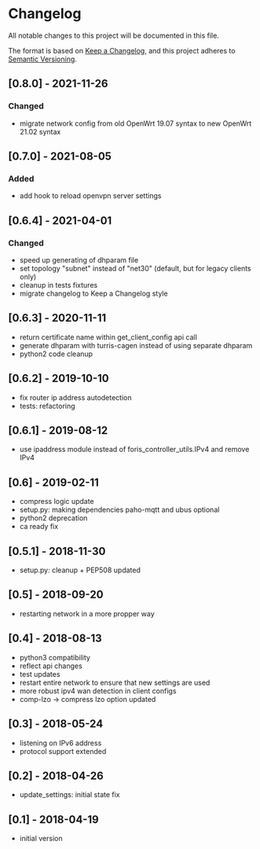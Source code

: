 # Changelog
All notable changes to this project will be documented in this file.

The format is based on [Keep a Changelog](https://keepachangelog.com/en/1.0.0/),
and this project adheres to [Semantic Versioning](https://semver.org/spec/v2.0.0.html).

## [0.8.0] - 2021-11-26
### Changed
- migrate network config from old OpenWrt 19.07 syntax to new OpenWrt 21.02 syntax 

## [0.7.0] - 2021-08-05
### Added
- add hook to reload openvpn server settings

## [0.6.4] - 2021-04-01
### Changed
- speed up generating of dhparam file
- set topology "subnet" instead of "net30" (default, but for legacy clients only)
- cleanup in tests fixtures
- migrate changelog to Keep a Changelog style

## [0.6.3] - 2020-11-11
- return certificate name within get_client_config api call
- generate dhparam with turris-cagen instead of using separate dhparam
- python2 code cleanup

## [0.6.2] - 2019-10-10
- fix router ip address autodetection
- tests: refactoring

## [0.6.1] - 2019-08-12
- use ipaddress module instead of foris_controller_utils.IPv4 and remove IPv4

## [0.6] - 2019-02-11
- compress logic update
- setup.py: making dependencies paho-mqtt and ubus optional
- python2 deprecation
- ca ready fix

## [0.5.1] - 2018-11-30
- setup.py: cleanup + PEP508 updated

## [0.5] - 2018-09-20
- restarting network in a more propper way

## [0.4] - 2018-08-13
- python3 compatibility
- reflect api changes
- test updates
- restart entire network to ensure that new settings are used
- more robust ipv4 wan detection in client configs
- comp-lzo -> compress lzo option updated

## [0.3] - 2018-05-24
- listening on IPv6 address
- protocol support extended

## [0.2] - 2018-04-26
- update_settings: initial state fix

## [0.1] - 2018-04-19
- initial version

